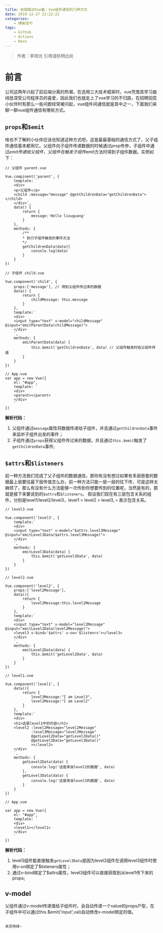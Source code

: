```yaml
---
title: 前端面试Vue篇：Vue组件通信的几种方式
date: 2019-12-27 22:22:22
categories: 
	- 博客技巧
tags: 
	- Github
	- Actions
	- Hexo
---
```

> 作者：李旭光
> 引用请标明出处


# 前言

公司这两年兴起了前后端分离的热潮，在选用三大技术框架时，vue凭借其学习曲线低深受公司程序员的喜爱，因此我们也就走上了vue学习的不归路，在招聘招揽小伙伴时有那么一些问题经常被问起，vue组件间通信就是其中之一，下面我们来聊一聊vue组件通信有哪些方式。
<!-- more -->

## `props`和`$emit`
啥也不了解的小伙伴应该也知道这种方式吧，这是最最基础的通信方式了，父子组件通信基本都用它。父组件向子组件传递数据的时候通过prop传参，子组件中通过$emit传递给父组件，父组件在触发子组件$emit方法时得到子组件数据。实例如下：

```
// 父组件 parent.vue

Vue.compinent('parent', {
    template: `
    <div>
    <p>父组件</p>
    <child :message="message" @getChildrenData="getChildrenData"></child>
    </div>`,
    data() {
        return {
            message:'Hello lixuguang'
        }
    },
    methods: {
        /**
        * 执行子组件触发的事件方法 
        */
        getChildrenData(data){
            console.log(data)
        }
    }
})

// 子组件 child.vue

Vue.component('child', {
    props:['message'], // 得到父组件传过来的数据
    data() {
        return {
            childMessage: this.message
        }
    },
    template:`
    <div>
    <input type="text" v-model="childMessage" @input="emitParentData(childMessage)">
    </div>
    `,
    methods: {
        emitParentData(data) {
            this.$emit('getChildrenData', data) // 父组件触发时给父组件传值
        }
    }
})

// App.vue
var app = new Vue({
    el: "#app",
    template: `
    <div>
    <parent></parent>
    </div>
    `
})
```
**解析代码：**
1. 父组件通过`message`属性将数据传递给子组件，并且通过`getChildrenData`事件来监听子组件出发的事件；
2. 子组件通过`props`获得父组件传过来的数据，并且通过`this.$emit`触发了`getChildrenData`事件;

## `$attrs`和`$listeners`
前一种方法我们完成了父子组件的数据通信，那你有没有想过如果有多层嵌套的数据最上层要往最下层传值怎么办，前一种方法只能一层一层的往下传，可是这样太麻烦了，那么有没有什么方法能够一次传到你想要传到的位置呢，当然是有的，那就是接下来要说到的`$attrs`和`$listeners`。
假设我们现在有三层包含关系的组件，分别是level1/level2/level3，level1 > level2 > level3, `>` 表示包含关系。
```
// level3.vue

Vue.component('level3', {
    template:`
    <div>
    <input type="text" v-model="$attrs.level3Message" @input="emitLevel3Data($attrs.level3Message)">
    </div>
    `,
    methods: {
        emitLevel3Data(data) {
            this.$emit('getLevel3Data', data)
        }
    }
})

// level2.vue

Vue.component('level2', {
    props:['level2Message'],
    data(){
        return {
            level2Message:this.level2Message
        }
    },
    template:`
    <div>
    <input type="text" v-model="level2Message" @input="emitLevel2Data(level2Message)">
    <level3 v-bind='$attrs' v-on='$listenrs'></level3>
    </div>
    `,
    methods: {
        emitLevel2Data(data) {
            this.$emit('getLevel2Data', data) 
        }
    }
})

// level1.vue

Vue.component('level1', {
    data(){
        return {
            level3Message:"I am Level3",
            level2Message:"I am Level2"
        }
    },
    template:`
    <div>
    <h1>这是level1中的内容</h1>
    <level2 :level2Message="level2Message" 
            :level3Message="level3Message"
            @getLevel2Data="getLevel2Data()"
            @getLevel3Data="getLevel3Data()"
            ></level2>
    </div>
    `,
    methods: {
        getLevel2Data(data) {
            console.log('这是来自level2的数据', data)
        },
        getLevel3Data(data) {
            console.log('这是来自level3的数据', data)
        }
    }
})

// App.vue

var app = new Vue({
    el: "#app",
    template: `
    <div>
    <level1></level1>
    </div>
    `
})
```
**解析代码：**
1. level3组件能直接触发`getLevel3Data`是因为level2组件在调用level3组件时使用v-on绑定了$listeners属性；
2. 通过v-bind绑定了$attrs属性，level3组件可以直接获取到从level1传下来的props;

## v-model
父组件通过v-model传递值给子组件时，会自动传递一个value的props户型，在子组件中可以通过this.$emit('input',val)自动修改v-model绑定的值。
```

未完待续~